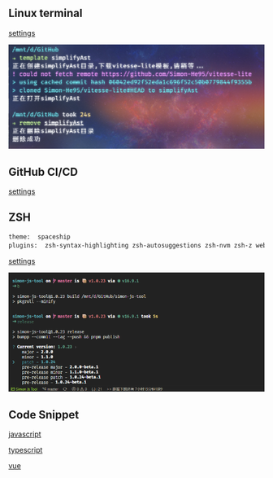 ## Linux terminal
[settings](./linux/settings.json)

![ubuntu](/images/terminal.png "ubuntu terminal")


## GitHub CI/CD
[settings](./workflows/ci.yml)

## ZSH
```bash
theme:  spaceship
plugins:  zsh-syntax-highlighting zsh-autosuggestions zsh-nvm zsh-z web-search
```
[settings](./zshrc/.zshrc)

![ZSH](/images/vscode.png "zsh terminal")

## Code Snippet
[javascript](./code-snippet/javascript.json)

[typescript](./code-snippet/typescript.json)

[vue](./code-snippet/vue.json)
